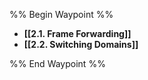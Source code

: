 %% Begin Waypoint %%
- **[[2.1. Frame Forwarding]]**
- **[[2.2. Switching Domains]]**

%% End Waypoint %%

